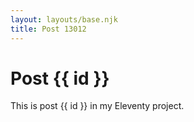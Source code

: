 ```yaml
---
layout: layouts/base.njk
title: Post 13012
---
```


# Post {{ id }}

This is post {{ id }} in my Eleventy project.
